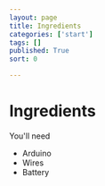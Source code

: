 ```yaml
---
layout: page
title: Ingredients
categories: ['start']
tags: []
published: True
sort: 0

---
```


# Ingredients

You'll need
* Arduino
* Wires
* Battery

